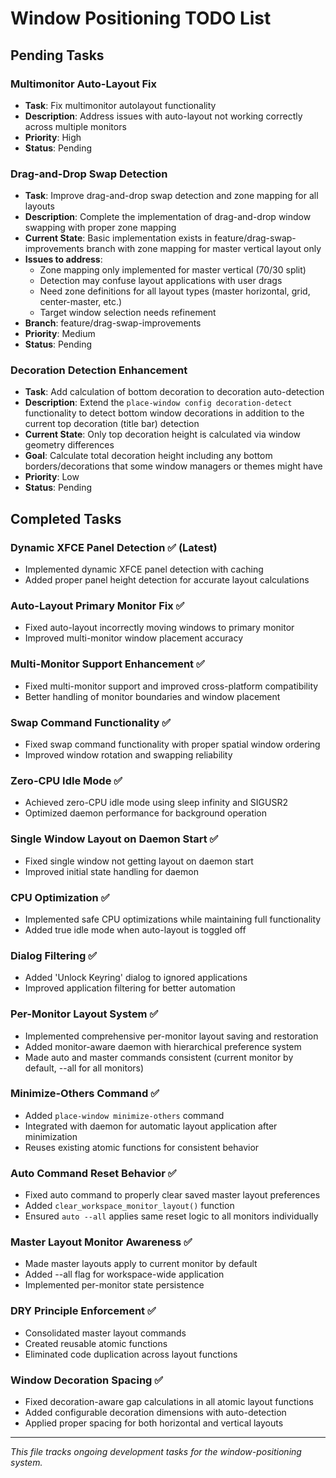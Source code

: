 # Window Positioning TODO List

## Pending Tasks

### Multimonitor Auto-Layout Fix
- **Task**: Fix multimonitor autolayout functionality
- **Description**: Address issues with auto-layout not working correctly across multiple monitors
- **Priority**: High
- **Status**: Pending

### Drag-and-Drop Swap Detection
- **Task**: Improve drag-and-drop swap detection and zone mapping for all layouts
- **Description**: Complete the implementation of drag-and-drop window swapping with proper zone mapping
- **Current State**: Basic implementation exists in feature/drag-swap-improvements branch with zone mapping for master vertical layout only
- **Issues to address**:
  - Zone mapping only implemented for master vertical (70/30 split)
  - Detection may confuse layout applications with user drags
  - Need zone definitions for all layout types (master horizontal, grid, center-master, etc.)
  - Target window selection needs refinement
- **Branch**: feature/drag-swap-improvements
- **Priority**: Medium
- **Status**: Pending

### Decoration Detection Enhancement
- **Task**: Add calculation of bottom decoration to decoration auto-detection
- **Description**: Extend the `place-window config decoration-detect` functionality to detect bottom window decorations in addition to the current top decoration (title bar) detection
- **Current State**: Only top decoration height is calculated via window geometry differences
- **Goal**: Calculate total decoration height including any bottom borders/decorations that some window managers or themes might have
- **Priority**: Low
- **Status**: Pending

## Completed Tasks

### Dynamic XFCE Panel Detection ✅ (Latest)
- Implemented dynamic XFCE panel detection with caching
- Added proper panel height detection for accurate layout calculations

### Auto-Layout Primary Monitor Fix ✅
- Fixed auto-layout incorrectly moving windows to primary monitor
- Improved multi-monitor window placement accuracy

### Multi-Monitor Support Enhancement ✅
- Fixed multi-monitor support and improved cross-platform compatibility
- Better handling of monitor boundaries and window placement

### Swap Command Functionality ✅
- Fixed swap command functionality with proper spatial window ordering
- Improved window rotation and swapping reliability

### Zero-CPU Idle Mode ✅
- Achieved zero-CPU idle mode using sleep infinity and SIGUSR2
- Optimized daemon performance for background operation

### Single Window Layout on Daemon Start ✅
- Fixed single window not getting layout on daemon start
- Improved initial state handling for daemon

### CPU Optimization ✅
- Implemented safe CPU optimizations while maintaining full functionality
- Added true idle mode when auto-layout is toggled off

### Dialog Filtering ✅
- Added 'Unlock Keyring' dialog to ignored applications
- Improved application filtering for better automation

### Per-Monitor Layout System ✅
- Implemented comprehensive per-monitor layout saving and restoration
- Added monitor-aware daemon with hierarchical preference system
- Made auto and master commands consistent (current monitor by default, --all for all monitors)

### Minimize-Others Command ✅
- Added `place-window minimize-others` command
- Integrated with daemon for automatic layout application after minimization
- Reuses existing atomic functions for consistent behavior

### Auto Command Reset Behavior ✅
- Fixed auto command to properly clear saved master layout preferences
- Added `clear_workspace_monitor_layout()` function
- Ensured `auto --all` applies same reset logic to all monitors individually

### Master Layout Monitor Awareness ✅
- Made master layouts apply to current monitor by default
- Added --all flag for workspace-wide application
- Implemented per-monitor state persistence

### DRY Principle Enforcement ✅
- Consolidated master layout commands
- Created reusable atomic functions
- Eliminated code duplication across layout functions

### Window Decoration Spacing ✅
- Fixed decoration-aware gap calculations in all atomic layout functions
- Added configurable decoration dimensions with auto-detection
- Applied proper spacing for both horizontal and vertical layouts

---

*This file tracks ongoing development tasks for the window-positioning system.*
